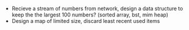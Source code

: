 * Recieve a stream of numbers from network, design a data structure to keep the the largest 100 numbers? (sorted array, bst, mim heap)
* Design a map of limited size, discard least recent used items
